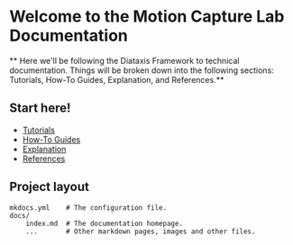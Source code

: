# Welcome to the Motion Capture Lab Documentation

** Here we'll be following the Diataxis Framework to technical documentation. Things will be broken down into the following sections: Tutorials, How-To Guides, Explanation, and References.**  

## Start here!

* [Tutorials]()
* [How-To Guides]()
* [Explanation]()
* [References]()


## Project layout

    mkdocs.yml    # The configuration file.
    docs/
        index.md  # The documentation homepage.
        ...       # Other markdown pages, images and other files.
